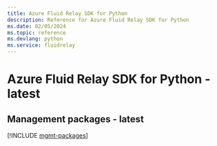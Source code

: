 ```yaml
---
title: Azure Fluid Relay SDK for Python
description: Reference for Azure Fluid Relay SDK for Python
ms.date: 02/05/2024
ms.topic: reference
ms.devlang: python
ms.service: fluidrelay
---
```

# Azure Fluid Relay SDK for Python - latest

## Management packages - latest
[!INCLUDE [mgmt-packages](fluid-relay-mgmt-index.md)]